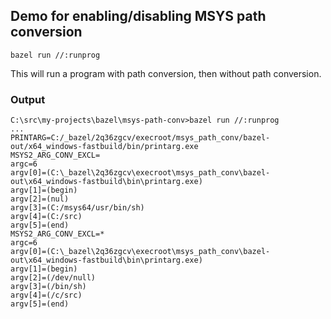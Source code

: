 ## Demo for enabling/disabling MSYS path conversion

`bazel run //:runprog`

This will run a program with path conversion, then without path conversion.

### Output

```
C:\src\my-projects\bazel\msys-path-conv>bazel run //:runprog
...
PRINTARG=C:/_bazel/2q36zgcv/execroot/msys_path_conv/bazel-out/x64_windows-fastbuild/bin/printarg.exe
MSYS2_ARG_CONV_EXCL=
argc=6
argv[0]=(C:\_bazel\2q36zgcv\execroot\msys_path_conv\bazel-out\x64_windows-fastbuild\bin\printarg.exe)
argv[1]=(begin)
argv[2]=(nul)
argv[3]=(C:/msys64/usr/bin/sh)
argv[4]=(C:/src)
argv[5]=(end)
MSYS2_ARG_CONV_EXCL=*
argc=6
argv[0]=(C:\_bazel\2q36zgcv\execroot\msys_path_conv\bazel-out\x64_windows-fastbuild\bin\printarg.exe)
argv[1]=(begin)
argv[2]=(/dev/null)
argv[3]=(/bin/sh)
argv[4]=(/c/src)
argv[5]=(end)
```
